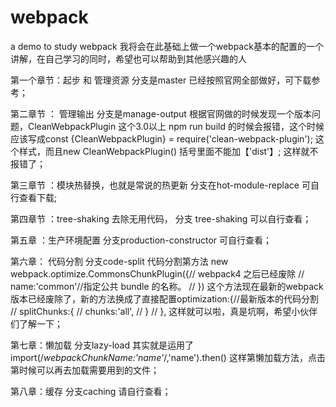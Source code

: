 # webpack
a  demo to study webpack
我将会在此基础上做一个webpack基本的配置的一个讲解，在自己学习的同时，希望也可以帮助到其他感兴趣的人

第一个章节：起步 和 管理资源   分支是master  已经按照官网全部做好，可下载参考；

第二章节 ： 管理输出  分支是manage-output   根据官网做的时候发现一个版本问题，CleanWebpackPlugin 这个3.0以上 npm run build  的时候会报错，这个时候应该写成const {CleanWebpackPlugin} = require('clean-webpack-plugin'); 这个样式，而且new CleanWebpackPlugin() 括号里面不能加【'dist'】; 这样就不报错了；

第三章节 ：模块热替换，也就是常说的热更新   分支在hot-module-replace  可自行查看下载;

第四章节 ：tree-shaking  去除无用代码， 分支 tree-shaking  可以自行查看；

第五章 ：生产环境配置  分支production-constructor 可自行查看；

第六章： 代码分割  分支code-split   代码分割第方法 new webpack.optimize.CommonsChunkPlugin({//  webpack4 之后已经废除
        //     name:'common'//指定公共 bundle 的名称。
        // })
        这个方法现在最新的webpack版本已经废除了，新的方法换成了直接配置optimization:{//最新版本的代码分割
    //     splitChunks:{
    //         chunks:'all',
    //     }
    // },
    这样就可以啦，真是坑啊，希望小伙伴们了解一下；
    
第七章：懒加载 分支lazy-load  其实就是运用了import(/*webpackChunkName:'name'*/,'name').then()  这样第懒加载方法，点击第时候可以再去加载需要用到的文件；

第八章：缓存 分支caching  请自行查看；







